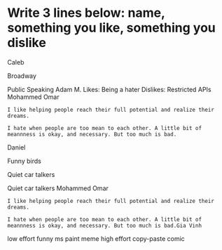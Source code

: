 # Write 3 lines below: name, something you like, something you dislike
Caleb

Broadway

Public Speaking
Adam M.
Likes: Being a hater
Dislikes: Restricted APIs
Mohammed Omar

    I like helping people reach their full potential and realize their dreams.
    
    I hate when people are too mean to each other. A little bit of meannness is okay, and necessary. But too much is bad.
Daniel

Funny birds

Quiet car talkers

Quiet car talkers
Mohammed Omar

    I like helping people reach their full potential and realize their dreams.
    
    I hate when people are too mean to each other. A little bit of meannness is okay, and necessary. But too much is bad.Gia Vinh
low effort funny ms paint meme
high effort copy-paste comic